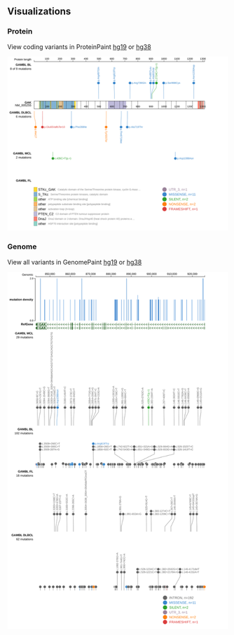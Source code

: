 ## Visualizations
### Protein
View coding variants in ProteinPaint [hg19](https://morinlab.github.io/LLMPP/GAMBL/GAK_protein.html)  or [hg38](https://morinlab.github.io/LLMPP/GAMBL/GAK_protein_hg38.html)

![](images/proteinpaint/GAK_NM_005255.svg)

### Genome
View all variants in GenomePaint [hg19](https://morinlab.github.io/LLMPP/GAMBL/GAK.html)  or [hg38](https://morinlab.github.io/LLMPP/GAMBL/GAK_hg38.html)

![](images/proteinpaint/GAK.svg)

